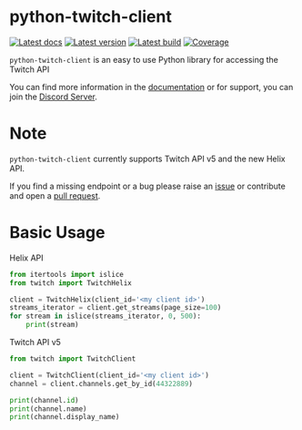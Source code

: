python-twitch-client
====================

[![Latest docs][docs-img]][docs]
[![Latest version][pypi-img]][pypi]
[![Latest build][travis-img]][travis]
[![Coverage][codecov-img]][codecov]




`python-twitch-client` is an easy to use Python library for accessing the
Twitch API

You can find more information in the [documentation][docs] or for support, you can join the [Discord Server](https://discord.me/twitch-api).


Note
==============================================

`python-twitch-client` currently supports Twitch API v5 and the new Helix API.

If you find a missing endpoint or a bug please raise an [issue][issues] or
contribute and open a [pull request][pulls].


Basic Usage
==============================================
Helix API

```python
from itertools import islice
from twitch import TwitchHelix

client = TwitchHelix(client_id='<my client id>')
streams_iterator = client.get_streams(page_size=100)
for stream in islice(streams_iterator, 0, 500):
    print(stream)
```


Twitch API v5
```python
from twitch import TwitchClient

client = TwitchClient(client_id='<my client id>')
channel = client.channels.get_by_id(44322889)

print(channel.id)
print(channel.name)
print(channel.display_name)
```

[docs]: http://python-twitch-client.rtfd.io
[docs-img]: https://readthedocs.org/projects/python-twitch-client/badge/?version=latest (Latest docs)
[pulls]: https://github.com/tsifrer/python-twitch-client/pulls
[issues]: https://github.com/tsifrer/python-twitch-client/issues
[pypi]: https://pypi.python.org/pypi/python-twitch-client/
[pypi-img]: https://img.shields.io/pypi/v/python-twitch-client.svg
[travis]: https://travis-ci.org/tsifrer/python-twitch-client
[travis-img]: https://travis-ci.org/tsifrer/python-twitch-client.svg?branch=master
[codecov]: https://codecov.io/gh/tsifrer/python-twitch-client
[codecov-img]: https://codecov.io/gh/tsifrer/python-twitch-client/branch/master/graph/badge.svg
